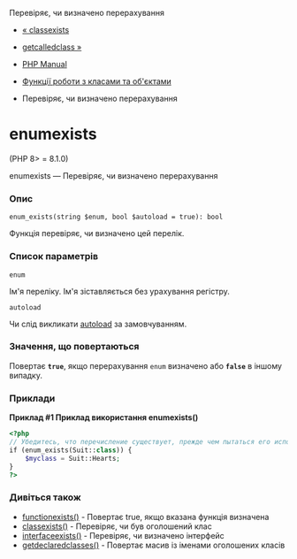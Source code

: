 Перевіряє, чи визначено перерахування

-   [« classexists](function.class-exists.html)
    
-   [getcalledclass »](function.get-called-class.html)
    
-   [PHP Manual](index.md)
    
-   [Функції роботи з класами та об'єктами](ref.classobj.md)
    
-   Перевіряє, чи визначено перерахування
    

# enumexists

(PHP 8> = 8.1.0)

enumexists — Перевіряє, чи визначено перерахування

### Опис

```methodsynopsis
enum_exists(string $enum, bool $autoload = true): bool
```

Функція перевіряє, чи визначено цей перелік.

### Список параметрів

`enum`

Ім'я переліку. Ім'я зіставляється без урахування регістру.

`autoload`

Чи слід викликати [autoload](language.oop5.autoload.md) за замовчуванням.

### Значення, що повертаються

Повертає **`true`**, якщо перерахування `enum` визначено або **`false`** в іншому випадку.

### Приклади

**Приклад #1 Приклад використання **enumexists()****

```php
<?php
// Убедитесь, что перечисление существует, прежде чем пытаться его использовать
if (enum_exists(Suit::class)) {
    $myclass = Suit::Hearts;
}
?>
```

### Дивіться також

-   [functionexists()](function.function-exists.html) - Повертає true, якщо вказана функція визначена
-   [classexists()](function.class-exists.html) - Перевіряє, чи був оголошений клас
-   [interfaceexists()](function.interface-exists.html) - Перевіряє, чи визначено інтерфейс
-   [getdeclaredclasses()](function.get-declared-classes.html) - Повертає масив із іменами оголошених класів